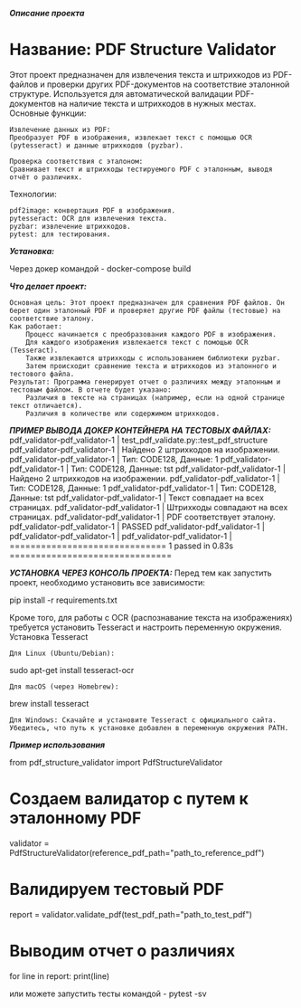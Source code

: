***Описание проекта***

# Название: PDF Structure Validator

Этот проект предназначен для извлечения текста и штрихкодов из PDF-файлов и проверки других PDF-документов на соответствие эталонной структуре. Используется для автоматической валидации PDF-документов на наличие текста и штрихкодов в нужных местах.
Основные функции:

    Извлечение данных из PDF:
    Преобразует PDF в изображения, извлекает текст с помощью OCR (pytesseract) и данные штрихкодов (pyzbar).

    Проверка соответствия с эталоном:
    Сравнивает текст и штрихкоды тестируемого PDF с эталонным, выводя отчёт о различиях.

Технологии:

    pdf2image: конвертация PDF в изображения.
    pytesseract: OCR для извлечения текста.
    pyzbar: извлечение штрихкодов.
    pytest: для тестирования.

***Установка:***

Через докер командой - docker-compose build


***Что делает проект:***

    Основная цель: Этот проект предназначен для сравнения PDF файлов. Он берет один эталонный PDF и проверяет другие PDF файлы (тестовые) на соответствие эталону.
    Как работает:
        Процесс начинается с преобразования каждого PDF в изображения.
        Для каждого изображения извлекается текст с помощью OCR (Tesseract).
        Также извлекаются штрихкоды с использованием библиотеки pyzbar.
        Затем происходит сравнение текста и штрихкодов из эталонного и тестового файла.
    Результат: Программа генерирует отчет о различиях между эталонным и тестовым файлом. В отчете будет указано:
        Различия в тексте на страницах (например, если на одной странице текст отличается).
        Различия в количестве или содержимом штрихкодов.

***ПРИМЕР ВЫВОДА ДОКЕР КОНТЕЙНЕРА НА ТЕСТОВЫХ ФАЙЛАХ:***
pdf_validator-pdf_validator-1  | test_pdf_validate.py::test_pdf_structure 
pdf_validator-pdf_validator-1  | Найдено 2 штрихкодов на изображении.
pdf_validator-pdf_validator-1  | Тип: CODE128, Данные: 1
pdf_validator-pdf_validator-1  | Тип: CODE128, Данные: tst
pdf_validator-pdf_validator-1  | Найдено 2 штрихкодов на изображении.
pdf_validator-pdf_validator-1  | Тип: CODE128, Данные: 1
pdf_validator-pdf_validator-1  | Тип: CODE128, Данные: tst
pdf_validator-pdf_validator-1  | Текст совпадает на всех страницах.
pdf_validator-pdf_validator-1  | Штрихкоды совпадают на всех страницах.
pdf_validator-pdf_validator-1  | PDF соответствует эталону.
pdf_validator-pdf_validator-1  | PASSED
pdf_validator-pdf_validator-1  | 
pdf_validator-pdf_validator-1  | 
pdf_validator-pdf_validator-1  | ============================== 1 passed in 0.83s ===============================


***УСТАНОВКА ЧЕРЕЗ КОНСОЛЬ ПРОЕКТА:***
Перед тем как запустить проект, необходимо установить все зависимости:

pip install -r requirements.txt

Кроме того, для работы с OCR (распознавание текста на изображениях) требуется установить Tesseract и настроить переменную окружения.
Установка Tesseract

    Для Linux (Ubuntu/Debian):

sudo apt-get install tesseract-ocr

    Для macOS (через Homebrew):

brew install tesseract

    Для Windows: Скачайте и установите Tesseract с официального сайта. Убедитесь, что путь к установке добавлен в переменную окружения PATH.

***Пример использования***

from pdf_structure_validator import PdfStructureValidator

# Создаем валидатор с путем к эталонному PDF
validator = PdfStructureValidator(reference_pdf_path="path_to_reference_pdf")

# Валидируем тестовый PDF
report = validator.validate_pdf(test_pdf_path="path_to_test_pdf")

# Выводим отчет о различиях
for line in report:
    print(line)

или можете запустить тесты командой - pytest -sv
